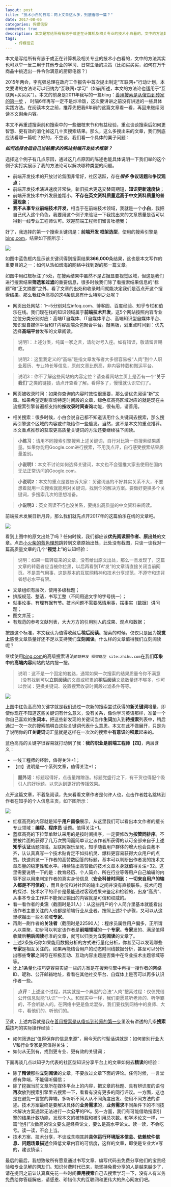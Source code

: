 ```yaml
---  
layout: post  
title: "技术小白的日常：网上文章这么多，到底看哪一篇？"  
date: 2017-08-05 
categories: 传媒信安    
comments: true
description: 本文是写给所有有志于或正在计算机及相关专业的技术小白看的，文中的方法其实也可以举一反三用于其他专业的学习、日常生活的决策。
tags:
    - 传媒信安   
---  
```

本文是写给所有有志于或正在计算机及相关专业的技术小白看的，文中的方法其实也可以举一反三用于其他专业的学习、日常生活的决策（比如买买买，如何在万千商品中挑选出一件令你满意的厨房电器？）

2015年两会，李克强总理在政府工作报告中首次提出制定“互联网+”行动计划，本文要讲的方法论可以归纳为“互联网+学习”（如前所述，本文的方法论也适用于“互联网+买买买”）。本文的前身是2011年我写的一篇blog：[善用搜索是从傻瓜到砖家的第一步](https://www.huangwei.me/blog/2011/03/19/learn-to-search-is-vital/) ， 时隔6年再写一定不是炒冷饭，这次要讲讲之前没有讲透的一些具体实践方法。在阅读本文之前，推荐先把我6年前的这篇文章看一看，再回来继续阅读本文剩余内容。

本文不再重述搜索前和搜索中的一些细枝末节和有益经验，重点谈谈搜索后如何更智慧、更有效的消化掉这几十页搜索结果。那么，这么多搜出来的文章，我们到底应该看哪一篇呢？好的，不空谈，我们看一个具体的栗子问题：

***如何选择合适自己当前需求的网站前端开发技术框架？***

选择这个例子有几点原因，通过这几点原因的陈述也能具体说明一下我们举的这个例子实打实展示了我的方法论可以解决哪种类型的问题。

* 前端开发技术的开放讨论氛围非常好，社区活跃，存在***很多*** **争议话题**和**争议观点**；
* 前端开发技术演进速度非常快，新旧技术更迭交替周期短，**知识更新速度快**；
* 前端开发技术中外发展差距小，**不存在英文资料质量远高于中文资料质量的普遍现象**；
* **我不从事专业前端技术开发**，相当于在前端技术领域，我就是一个**小白**，我把自己代入这个角色，我要用这个例子来验证一下我找出来的文章质量是否可以得到一线专业工程师认可。欢迎前端工程师们留言吐槽我；

好了，我选择的第一个搜索关键词是：**前端开发 框架选型**，使用的搜索引擎是[bing.com](https://www.bing.com)，结果如下图所示：

![](http://127.0.0.1:4000//resources/images/11.png) 

如图中蓝色框内显示该关键词得到搜索结果**366,000**条结果，这也是本文写作的重要目的之一：如何从浩如烟海的网络中找到**对**的那一篇文章。

如图中用红框标注了5处，在搜索结果中虽然不是占据显要视觉区域，但这是我们进行搜索结果**筛选和过滤**的重要信息，很多时候我们除了看搜索结果信息的“标题”和“正文摘要”之外，看了文章的出处和收录时间就能决定我们是否点开这个搜索结果。那么我红色高亮的这4条信息有什么特别之处呢？

* 网页出处网站：1～5分别对应infoq.com、博客园、百度经验、知乎专栏和伯乐在线。我们现在找的知识领域属于**前端技术开发**，这5个网站按照内容专业定位分类分别对应：高端IT自媒体、IT自媒体平台、高端知识型自媒体平台、知识型自媒体平台和IT内容高端众包聚合平台。敲黑板，划重点时间到：优先选择**高端平台**发布的文章阅读。

> 说明1：上述分类，纯属一家之言，请勿对号入座。如有错误，敬请留言赐教。

> 说明2：这里我定义的“高端”是指文章发布者大多很容易被“人肉”到个人职业履历、专业特长等信息，原创文章比例高，非内容转载和搬运平台。

> 说明3：你不了解这些网站的内容定位？请查看网站主页上是否有一个“**关于我们**”之类的链接，请点开查看了解。看得多了，慢慢就认识它们了。

* 网页被收录时间：如果你查询的内容时效性很重要，那么请优先阅读“新”文章。如果希望定制查询特定时间段的文章，绿色框高亮区域对应的就是现在主流搜索引擎普遍都支持的**按收录时间查询**功能，很有用，请善用。

* 相关搜索：很多时候，小白会说自己都不知道该用什么关键词去搜索，那么搜索引擎这个区域的内容或许能给你一些启发。当然，这不是本文的重点推荐。本文重点推荐的获取更高质量关键词的方法还要继续往下阅读。

> **小练习**：请用不同搜索引擎搜索上述关键词，自行对比第一页搜索结果质量。如果你能用Google.com进行搜索，不用我点评，自行感受搜索结果质量差别。

> **小说明1**：本文不讨论如何选择关键词，本文也不会强推大家去使用在国内无法正常访问的Google.com。

> **小说明2**：本文的重点是要告诉大家：关键词选的不好其实关系不大，不要想着就用一次搜索就能用对关键词，找到你的解决方案。要做好更换多个关键词，多搜索几次的思想准备。

> **小说明3**：英文阅读不行也没关系，要挑出高质量的中文资料来阅读。

前端技术发展日新月异，那么我们就先点开2017年的这篇伯乐在线的文章吧。

![](http://127.0.0.1:4000//resources/images/12.png) 

看到上图中的原文出处了吗？任何时候，我们都应该**优先阅读原作者、原出处**的文章。点击[小火柴的蓝色理想](http://www.cnblogs.com/xiaohuochai/p/7041595.html)跳转到文章原始出处，此处没有截图，只谈一谈我对一篇高质量文章的几个“**视觉上**”的认知经验：

> 说明：如果一篇转载来的文章，没有给出原文出处，那么一旦发现了，这篇文章的转载者应当被你拉黑，以后再看到TA“发”的文章请直接关闭当前网页。不是意气用事，这是基本的互联网精神和技术分享规范，不遵守和违背者想必水平有限。

* 文章组织有层次，使用多级标题；
* 排版规范、整洁，书写工整（不同用途文字的字号统一）；
* 就事论事，有理有据有节。技术问题不需要感情用事，摆事实（数据）讲问题；
* 图文并茂；
* 有规范的参考文献列表，大大方方的引用别人的成果、观点和数据；

按照这个标准，本文我认为值得收藏后**稍后阅读**。搜索的时候，仅仅只是因为**视觉上**感觉文章质量好还不足以支持我们**立刻阅读**。什么样的文章值得我们立刻阅读呢？

继续使用[bing.com](https://www.bing.com)的高级搜索语法``前端开发 框架选型 site:zhihu.com``在我们**印象中**的**高端内容**网站的站内搜一搜。

> 说明：这不是一个固定的套路，通常如果一次搜索的结果质量令你不满意（没有找到可以**立刻阅读**的文章或积累的**稍后阅读**文章数量还不够多，你可以尝试：更换关键词、设置搜索收录时间段过滤条件等等。

![](http://127.0.0.1:4000//resources/images/13.png) 

上图中红色高亮的关键字就是我们通过一次新的搜索尝试获得的**新关键词**增量，即使你现在不知道这些关键词有什么意义，没有关系，像你学习英语那样，准备一个你自己喜欢的**生词本**，把这些新发现的关键词当作**生词**加入到**待搜索**列表中，稍后通过一次一次的搜索搞明白这些关键词代表什么意思。本文在此不做展开，只是为了说明你的**IT关键词**词汇量就是这样在一次次的搜索中**有意识**的**积累**起来的。

蓝色高亮的关键字很容易就打动到了我：**我的职业是前端工程师【四】**，两层含义：

* 一线工程师的经验，值得关注+1；
* 【四】说明是一个系列文章，值得关注+1；

> **题外话**：标题起得好，点击量蹭蹭涨。标题党盛行之下，有干货也得配个吸引人的好标题，以求达到更好的传播效果。

点开这篇文章，不着急阅读，先来看看文章作者是何许人也，点击作者姓名跳转到作者在知乎的个人信息主页，如下图所示：

![](http://127.0.0.1:4000//resources/images/14.png)

* 红框高亮的内容就是知乎**用户画像**展示，从这里我们可以看出本文作者的擅长专业领域：**编程、程序员** 话题。值得关注+1。
* 蓝框高亮的下拉菜单默认采用的是按时间排序，一定要修改为**按赞同排序**。不要被片面的获得了几万次赞同而简单认定该作者所获得的认可全部来自于上述**知乎认证**话题领域。互联网娱乐至死，知乎随着用户群体的增大也会良莠不齐，认认真真写一个技术贴肯定不如抖机灵、爆料更容易获得大众用户的点赞。快速浏览一下作者的高赞数回答的标题，基本可以判断出作者发的技术文章质量的稳定性和水平。持续输出高赞数的技术文章本身就值得关注+32。这里需要说明一下的是：教育经历、个人简介、所在行业等等用户自己编辑的内容不足以用来判定作者的真实身份信息（**安全科普时间到：一切来自用户的输入都是不可信的**），而且身份和对社区的输出之间并没有直接联系。技术问题的探讨、技术水平的评价是最能通过客观成果来鉴定和检验的，出身“高贵”、从事本专业工作并不能保证输出的内容就是可信和权威的。
* 看一看作者的**关注**（截图时是31人）：从这些用户的个人简介里基本就能看出该作者主要关注的人也都是前端行业从业者。按照上述2个步骤，又可以从这里挖掘出一些本领域**专家**。
* 再刷一刷作者的**关注者**（截图时是22590人）：程序员属性用户偏多，正所谓人以类聚，初步可以判定该作者是**前端领域**的一个**专家**。**专家**发的、满足值得收藏后**稍后阅读**标准的文章，就可以归类为**立刻阅读**的文章了。
* 上述2条技巧你如果能用数据分析的方式进行量化分析，你甚至可以发现哪些**专家**是相互关注的。如果再能结合用户的动态时间线数据分析，甚至可以分析出哪些**专家**之间存在积极互动、互动内容主题是否集中在专业技术主题领域等等。
* 比上1条量化技巧更容易实施一些的方案是在搜索引擎中再搜一搜作者的网络ID、昵称、公开邮箱地址，看看在其他社交平台、自媒体上是否可以再多认识作者一些。

> **点评**：上述这个过程，其实就是一个典型的合法“人肉”搜索过程：仅仅凭借公开信息就能“认识”一个人。和现实中一样，我们更愿意听老师的、听学霸的，不会听路人的。在网络中更是鱼龙混杂，我们要找到网络中的良师、大牛，看他们的、听他们的。

至此，上述内容就是我在[善用搜索是从傻瓜到砖家的第一步](https://www.huangwei.me/blog/2011/03/19/learn-to-search-is-vital/)里没有讲透的几条**搜索后**技巧的实际操作经验：

* 如何筛选出“值得保存的信息来源”，用今天的时髦话讲就是：如何鉴别行业大V和行业专家是否值得关注；
* 如何从无到有，找到更专业、更有效的关键词；

下面再谈几点以知乎为代表的社区型知识分享平台上的文章如何去**精读**的经验：

* 除了**精读**那些**立刻阅读**的文章，不要放过文章下面的评论。任何时候，一言堂都有弊端，不能偏听偏信；
* 除了挖掘当前文章所在媒体平台上的内容，把文章的标题、具有辨识度的语句**再次**放到搜索引擎里去搜索一下，看看有没有更多的同行评议。一方面，这也是在避免一言堂的弊端，多听听不同人从不同角度出发、使用不同方法的讲述。技术方案最终是要解决具体的**业务需求**的，**业务需求**不同条件下的不同技术解决方案通常无法进行一次**公平**的PK。另一方面，我们有可能借助搜索引擎的结果计数功能，发现本文的被转载和被引用总次数。和学术论文一样，一篇“他引”次数高的论文要么是经典论文，要么是高水平论文。读一读，不会吃亏。读一读，不会上当。
* 技术方案、技术分享，不谈或含糊其辞**具体运行环境版本信息、依赖软件信息、问题场景描述**会降低文章内容的可信度，这样的文章，即使是专业大V写的，建议慎读；

最后的最后，我想致敬所有愿意通过书写文章、编写代码去免费分享他们的宝贵经验和专业见解的网友们。知识付费时代已来，能坚持免费分享的人是越来越少了，请在提问之前认认真真先花一些时间**善用搜索**自己去搜索学习一下，没有人有义务免费给你答疑解惑，请感恩、珍惜伟大的互联网和更伟大的热心网友们吧。